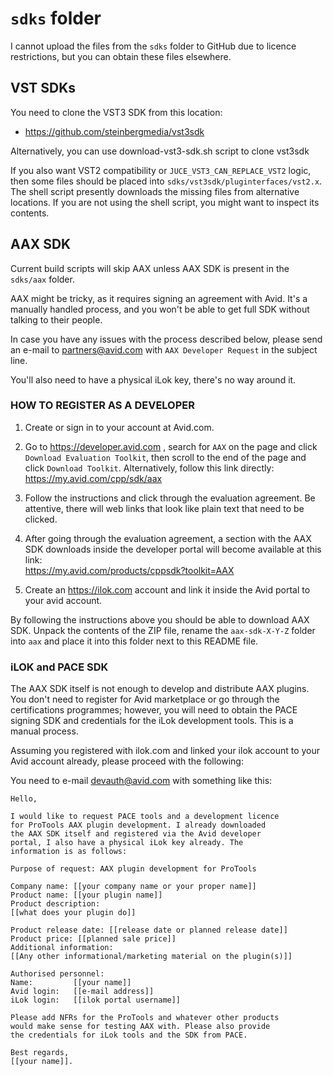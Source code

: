 # `sdks` folder

I cannot upload the files from the `sdks` folder to GitHub due to
licence restrictions, but you can obtain these files elsewhere.

## VST SDKs

You need to clone the VST3 SDK from this location:
  - https://github.com/steinbergmedia/vst3sdk

Alternatively, you can use download-vst3-sdk.sh script to clone vst3sdk

If you also want VST2 compatibility or `JUCE_VST3_CAN_REPLACE_VST2` logic,
then some files should be placed into `sdks/vst3sdk/pluginterfaces/vst2.x`.
The shell script presently downloads the missing files from alternative locations.
If you are not using the shell script, you might want to inspect its contents.

## AAX SDK

Current build scripts will skip AAX unless AAX SDK is present in the `sdks/aax`
folder.

AAX might be tricky, as it requires signing an agreement with Avid. It's a 
manually handled process, and you won't be able to get full SDK without talking 
to their people.

In case you have any issues with the process described below, please send an 
e-mail to partners@avid.com with `AAX Developer Request` in the subject line. 

You'll also need to have a physical iLok key, there's no way around it.

###  HOW TO REGISTER AS A DEVELOPER  

  1. Create or sign in to your account at Avid.com.
  
  2. Go to https://developer.avid.com , search for `AAX` on the page and click
     `Download Evaluation Toolkit`, then scroll to the end of the page and
      click `Download Toolkit`. Alternatively, follow this link directly:  
      https://my.avid.com/cpp/sdk/aax    

  3. Follow the instructions and click through the evaluation agreement. 
     Be attentive, there will web links that look like plain text that need
     to be clicked.

  4. After going through the evaluation agreement, a section with the AAX SDK 
     downloads inside the developer portal will become available at this link:  
     https://my.avid.com/products/cppsdk?toolkit=AAX

  5. Create an https://ilok.com account and link it inside the Avid portal to
     your avid account.
     
By following the instructions above you should be able to download AAX SDK. 
Unpack the contents of the ZIP file, rename the `aax-sdk-X-Y-Z` folder into `aax` 
and place it into this folder next to this README file.

### iLOK and PACE SDK

The AAX SDK itself is not enough to develop and distribute AAX plugins. You don't 
need to register for Avid marketplace or go through the certifications programmes;
however, you will need to obtain the PACE signing SDK and credentials for the iLok
development tools. This is a manual process.

Assuming you registered with ilok.com and linked your ilok account to your Avid
account already, please proceed with the following:

You need to e-mail devauth@avid.com with something like this:

    Hello,

    I would like to request PACE tools and a development licence
    for ProTools AAX plugin development. I already downloaded 
    the AAX SDK itself and registered via the Avid developer
    portal, I also have a physical iLok key already. The 
    information is as follows:

    Purpose of request: AAX plugin development for ProTools

    Company name: [[your company name or your proper name]]
    Product name: [[your plugin name]]
    Product description:
    [[what does your plugin do]]

    Product release date: [[release date or planned release date]]
    Product price: [[planned sale price]]
    Additional information:
    [[Any other informational/marketing material on the plugin(s)]]
    
    Authorised personnel:
    Name:         [[your name]]
    Avid login:   [[e-mail address]]
    iLok login:   [[ilok portal username]]
  
    Please add NFRs for the ProTools and whatever other products
    would make sense for testing AAX with. Please also provide
    the credentials for iLok tools and the SDK from PACE.

    Best regards,
    [[your name]]. 

